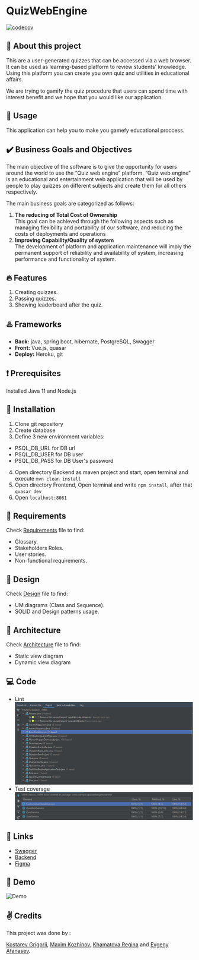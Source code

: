 # QuizWebEngine

[![codecov](https://codecov.io/gh/Maxkoz777/QuizWebEngine/branch/master/graph/badge.svg)](https://codecov.io/gh/Maxkoz777/QuizWebEngine)

## :wave: About this project
This are a user-generated quizzes that can be accessed via a web browser. It can be used as learning-based platform to review students' knowledge. Using this platform you can create you own quiz and utilities in educational affairs.

We are trying to gamify the quiz procedure that users can spend time with interest benefit and we hope that you would like our application.

## :game_die: Usage
This application can help you to make you gamefy educational proccess.

## :heavy_check_mark: Business Goals and Objectives
The main objective of the software is to give the opportunity for users around the world
to use the “Quiz web engine” platform. “Quiz web engine” is an educational and entertainment
web application that will be used by people to play quizzes on different subjects and create them
for all others respectively.

The main business goals are categorized as follows:
1. **The reducing of Total Cost of Ownership**\
This goal can be achieved through the following aspects such as managing flexibility
and portability of our software, and reducing the costs of deployments and operations
2. **Improving Capability/Quality of system**\
The development of platform and application maintenance will imply the permanent support of
reliability and availability of system, increasing performance and functionality of system.

## :fire: Features
1. Creating quizzes.
2. Passing quizzes.
3. Showing leaderboard after the quiz.

## :hotsprings: Frameworks
- **Back:** java, spring boot, hibernate, PostgreSQL, Swagger
- **Front:** Vue.js, quasar
- **Deploy:** Heroku, git

## :heavy_exclamation_mark: Prerequisites
Installed Java 11 and Node.js

## :wrench: Installation
1. Clone git repository
2. Create database
3. Define 3 new environment variables:
- PSQL_DB_URL for DB url
- PSQL_DB_USER for DB user
- PSQL_DB_PASS for DB User's password
4. Open directory Backend as maven project and start, open terminal and execute `mvn clean install`
5. Open directory Frontend, Open terminal and write `npm install`, after that `quasar dev`
6. Open `localhost:8081`

## :bookmark_tabs: Requirements
Check [Requirements](/documentation/Requirements.md) file to find:
- Glossary.
- Stakeholders Roles.
- User stories.
- Non-functional requirements.

## :art: Design
Check [Design](/documentation/Design.md) file to find:
- UM diagrams (Class and Sequence).
- SOLID and Design patterns usage.

## :hammer: Architecture
Check [Architecture](/documentation/Architecture.md) file to find:
- Static view diagram
- Dynamic view diagram

## :computer: Code
- Lint\
![Lint](/documentation/diagrams/lint.png)
- Test coverage\
![Test coverage](/documentation/diagrams/test_coverage.png)

## :link: Links
- [Swagger](https://quizwebengineback.herokuapp.com/swagger-ui.html)
- [Backend](https://quizwebengineback.herokuapp.com)
- [Figma](https://www.figma.com/file/ZDGvE0XfUQobBqqStit8lj)

## :movie_camera: Demo
![Demo](/documentation/diagrams/Demo.gif)

## :v: Credits
This project was done by :

[Kostarev Grigorii](https://github.com/none-word), [Maxim Kozhinov](https://github.com/Maxkoz777), [Khamatova Regina](https://github.com/Homa3030) and [Evgeny Afanasev](https://github.com/AfanasevEvgeny).
